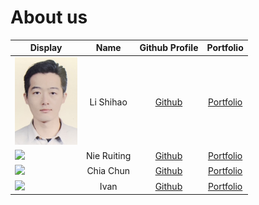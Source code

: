 # About us

Display | Name | Github Profile | Portfolio 
--------|:----:|:--------------:|:---------:
<img src="pic/lsh_26KB.jpeg" width="100"> | Li Shihao | [Github](https://github.com/l-shihao/) | [Portfolio](team/l-shihao.md)
![](https://via.placeholder.com/100.png?text=Photo) | Nie Ruiting | [Github](https://github.com/Ruiting1/) | [Portfolio](team/ruiting1.md)
![](https://via.placeholder.com/100.png?text=Photo) | Chia Chun | [Github](https://github.com/TanChiaChun) | [Portfolio](team/tanchiachun.md)
![](https://via.placeholder.com/100.png?text=Photo) | Ivan | [Github](https://github.com/) | [Portfolio](docs/team/johndoe.md)
